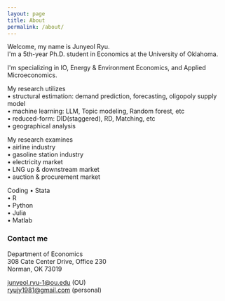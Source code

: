 ```yaml
---
layout: page
title: About
permalink: /about/
---
```


Welcome, my name is Junyeol Ryu.  
I'm a 5th-year Ph.D. student in Economics at the University of Oklahoma.

I'm specializing in IO, Energy & Environment Economics, and Applied Microeconomics.


My research utilizes  
• structural estimation: demand prediction, forecasting, oligopoly supply model  
• machine learning: LLM, Topic modeling, Random forest, etc  
• reduced-form: DID(staggered), RD, Matching, etc  
• geographical analysis  


My research examines  
• airline industry  
• gasoline station industry  
• electricity market  
• LNG up & downstream market  
• auction & procurement market  

Coding
• Stata  
• R  
• Python  
• Julia  
• Matlab  


### Contact me

Department of Economics  
308 Cate Center Drive, Office 230  
Norman, OK 73019  

junyeol.ryu-1@ou.edu  (OU)  
ryujy1981@gmail.com  (personal)  

